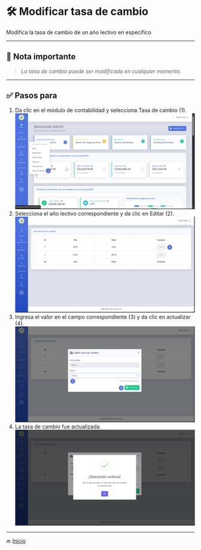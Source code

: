 # 🛠️ Modificar tasa de cambio

Modifica la tasa de cambio de un año lectivo en especifico

---

## 📝 Nota importante

> *La tasa de cambio puede ser modificada en cualquier momento.*
---

## ✅ Pasos para

1. Da clic en el módulo de contabilidad y selecciona Tasa de cambio (1).
![Acceder](../../assets/Tasa%20de%20cambio/Tasa1.png)
2. Selecciona el año lectivo correspondiente y da clic en Editar (2).
![Acceder](../../assets/Tasa%20de%20cambio/Tasa2.png)
3. Ingresa el valor en el campo correspondiente (3) y da clic en actualizar (4).
![Acceder](../../assets/Tasa%20de%20cambio/Tasa3.png)
4. La tasa de cambio fue actualizada.
![Acceder](../../assets/Tasa%20de%20cambio/Tasa4.png)

---
🔙 [Inicio](../../Index.md)


